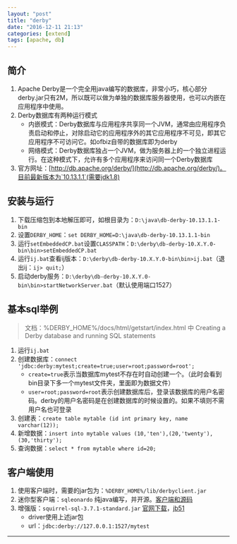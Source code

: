 ```yaml
---
layout: "post"
title: "derby"
date: "2016-12-11 21:13"
categories: [extend]
tags: [apache, db]
---
```


## 简介

1. Apache Derby是一个完全用java编写的数据库，非常小巧，核心部分derby.jar只有2M，所以既可以做为单独的数据库服务器使用，也可以内嵌在应用程序中使用。
2. Derby数据库有两种运行模式
    - 内嵌模式：Derby数据库与应用程序共享同一个JVM，通常由应用程序负责启动和停止，对除启动它的应用程序外的其它应用程序不可见，即其它应用程序不可访问它。如ofbiz自带的数据库即为derby
    - 网络模式：Derby数据库独占一个JVM，做为服务器上的一个独立进程运行。在这种模式下，允许有多个应用程序来访问同一个Derby数据库
3. 官方网址：[http://db.apache.org/derby/](http://db.apache.org/derby/)。目前最新版本为`10.13.1.1`(需要jdk1.8)

## 安装与运行

1. 下载压缩包到本地解压即可，如根目录为：`D:\java\db-derby-10.13.1.1-bin`
2. 设置`DERBY_HOME`：`set DERBY_HOME=D:\java\db-derby-10.13.1.1-bin`
3. 运行`setEmbeddedCP.bat`设置`CLASSPATH`：`D:\derby\db-derby-10.X.Y.0-bin\bin>setEmbeddedCP.bat`
4. 运行`ij.bat`查看ij版本：`D:\derby\db-derby-10.X.Y.0-bin\bin>ij.bat`（退出ij：`ij> quit;`）
5. 启动derby服务：`D:\derby\db-derby-10.X.Y.0-bin\bin>startNetworkServer.bat`（默认使用端口1527）

## 基本sql举例

> 文档：%DERBY_HOME%/docs/html/getstart/index.html 中 Creating a Derby database and running SQL statements

1. 运行`ij.bat`
2. 创建数据库：`connect 'jdbc:derby:mytest;create=true;user=root;password=root';`
    - `create=true`表示当数据库mytest不存在时自动创建一个。（此时会看到bin目录下多一个mytest文件夹，里面即为数据文件）
    - `user=root;password=root`表示创建数据库后，登录该数据库的用户名密码。derby的用户名密码是在创建数据库的时候设置的。如果不填则不需用户名也可登录
3. 创建表：`create table mytable (id int primary key, name varchar(12));`
4. 新增数据：`insert into mytable values (10,'ten'),(20,'twenty'),(30,'thirty');`
5. 查询数据：`select * from mytable where id=20;`

## 客户端使用

1. 使用客户端时，需要的jar包为：`%DERBY_HOME%/lib/derbyclient.jar`
2. 迷你型客户端：`sqleonardo` 纯java编写，并开源。[客户端和源码](/data/download/sqleonardo.zip)
3. 增强版：`squirrel-sql-3.7.1-standard.jar` [官网下载](http://www.squirrelsql.org/#installation)，[jb51](http://www.jb51.net/database/467890.html)
    - driver使用上述jar包
    - url：`jdbc:derby://127.0.0.1:1527/mytest`


---
